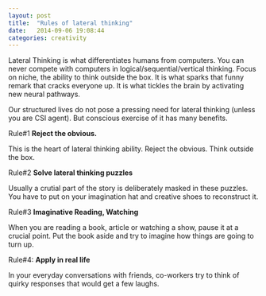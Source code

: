 ```yaml
---
layout: post
title:  "Rules of lateral thinking"
date:   2014-09-06 19:08:44
categories: creativity
---
```


Lateral Thinking is what differentiates humans from computers. You can never compete with computers in logical/sequential/vertical thinking. Focus on niche, the ability to think outside the box. It is what sparks that funny remark that cracks everyone up. It is what tickles the brain by activating new neural pathways.

Our structured lives do not pose a pressing need for lateral thinking (unless you are CSI agent). But conscious exercise of it has many benefits.

Rule#1 **Reject the obvious.**

This is the heart of lateral thinking ability. Reject the obvious. Think outside the box.

Rule#2 **Solve lateral thinking puzzles**

Usually a crutial part of the story is deliberately masked in these puzzles.  You have to put on your imagination hat and creative shoes to reconstruct it.

Rule#3 **Imaginative Reading, Watching**

When you are reading a book, article or watching a show, pause it at a crucial point. Put the book aside and try to imagine how things are going to turn up. 

Rule#4: **Apply in real life**

In your everyday conversations with friends, co-workers try to think of quirky responses that would get a few laughs.

